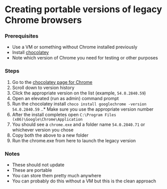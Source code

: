 # Creating portable versions of legacy Chrome browsers

### Prerequisites

* Use a VM or something without Chrome installed previously
* Install [chocolatey](https://chocolatey.org/install)
* Note which version of Chrome you need for testing or other purposes

### Steps

1. Go to the [chocolatey page for Chrome](https://chocolatey.org/packages/GoogleChrome)
2. Scroll down to version history
3. Click the appropriate version on the list (example, `54.0.2840.59`)
4. Open an elevated (run as admin) command prompt
5. Run the chocolatey install `choco install googlechrome -version 54.0.2840.59`
..* Make sure you use the appropriate version number
6. After the install completes open `C:\Program Files (x86)\Google\Chrome\Application`
7. You should see a `chrome.exe` and a folder name `54.0.2840.71` or whichever version you chose
8. Copy both the above to a new folder
9. Run the chrome.exe from here to launch the legacy version

### Notes

* These should not update
* These are portable
* You can store them pretty much anywhere
* You can probably do this without a VM but this is the clean approach